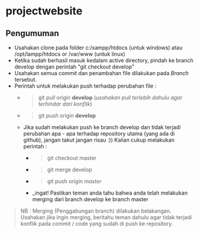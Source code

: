 # projectwebsite

## Pengumuman

* Usahakan clone pada folder c:/xampp/htdocs (untuk windows) atau /opt/lampp/htdocs or /var/www (untuk linux)
* Ketika sudah berhasil masuk kedalam active directory, pindah ke branch develop dengan perintah "git checkout develop"
* Usahakan semua commit dan penambahan file dilakukan pada *Branch* tersebut.
* Perintah untuk melakukan push terhadap perubahan file : 
	* > git _pull_ origin __develop__ (_usahakan pull terlebih dahulu agar terhindar dari konflik_)
	* > git _push_ origin __develop__
	* Jika sudah melakukan push ke branch develop dan tidak terjadi perubahan apa - apa terhadap repository utama (yang ada di github), jangan takut jangan risau :)) Kalian cukup melakukan perintah : 
		* > git checkout master
		* > git merge develop
		* > git push origin *master*
		* _ingat! Pastikan teman anda tahu bahwa anda telah melakukan merging dari branch develop ke branch master

> NB : Merging (Penggabungan branch) dilakukan belakangan. Usahakan jika ingin merging, beritahu teman dahulu agar tidak terjadi konflik pada commit / code yang sudah di push ke repository.

